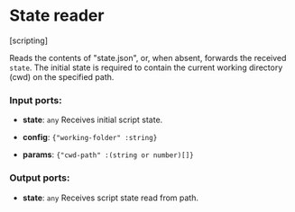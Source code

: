 # State reader

[scripting]

Reads the contents of "state.json", or, when absent, forwards the received `state`. The initial state is required to contain the current working directory (cwd) on the specified path.

### Input ports:

* __state__: `any`
    Receives initial script state.



* __config__: `{"working-folder" :string}`


* __params__: `{"cwd-path" :(string or number)[]}`


### Output ports:

* __state__: `any`
    Receives script state read from path.



